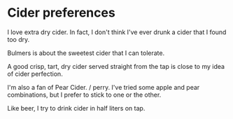 # Cider preferences

I love extra dry cider. In fact, I don't think I've ever drunk a cider that I found too dry. 

Bulmers is about the sweetest cider that I can tolerate.

A good crisp, tart, dry cider served straight from the tap is close to my idea of cider perfection.  

I'm also a fan of Pear Cider. / perry. I've tried some apple and pear combinations, but I prefer to stick to one or the other. 

Like beer, I try to drink cider in half liters on tap. 